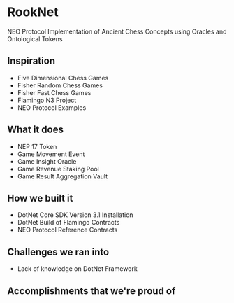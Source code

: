 # RookNet
NEO Protocol Implementation of Ancient Chess Concepts using Oracles and Ontological Tokens

## Inspiration

- Five Dimensional Chess Games
- Fisher Random Chess Games
- Fisher Fast Chess Games
- Flamingo N3 Project
- NEO Protocol Examples

## What it does

- NEP 17 Token
- Game Movement Event
- Game Insight Oracle
- Game Revenue Staking Pool
- Game Result Aggregation Vault

## How we built it

- DotNet Core SDK Version 3.1 Installation
- DotNet Build of Flamingo Contracts
- NEO Protocol Reference Contracts

## Challenges we ran into

- Lack of knowledge on DotNet Framework

## Accomplishments that we're proud of

- Identification of innovative ideas on Chess Game

## What we learned

- Ancient Chess Game Variants
- Recent innovations on NEO Protocol

## What's next for RookNet

- Smart Contract Upgrades
- Integration with a Wallet
- Implementation of ZKP
- Implementation of HTLC

